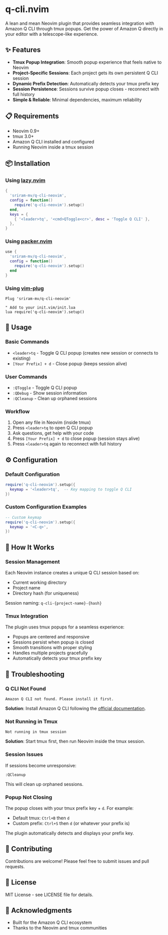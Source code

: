 # q-cli.nvim

A lean and mean Neovim plugin that provides seamless integration with Amazon Q CLI through tmux popups. Get the power of Amazon Q directly in your editor with a telescope-like experience.

## ✨ Features

- **Tmux Popup Integration**: Smooth popup experience that feels native to Neovim
- **Project-Specific Sessions**: Each project gets its own persistent Q CLI session
- **Dynamic Prefix Detection**: Automatically detects your tmux prefix key
- **Session Persistence**: Sessions survive popup closes - reconnect with full history
- **Simple & Reliable**: Minimal dependencies, maximum reliability

## 📋 Requirements

- Neovim 0.9+
- tmux 3.0+
- Amazon Q CLI installed and configured
- Running Neovim inside a tmux session

## 📦 Installation

### Using [lazy.nvim](https://github.com/folke/lazy.nvim)

```lua
{
  'sriram-mv/q-cli-neovim',
  config = function()
    require('q-cli-neovim').setup()
  end,
  keys = {
    { '<leader>tq', '<cmd>QToggle<cr>', desc = 'Toggle Q CLI' },
  },
}
```

### Using [packer.nvim](https://github.com/wbthomason/packer.nvim)

```lua
use {
  'sriram-mv/q-cli-neovim',
  config = function()
    require('q-cli-neovim').setup()
  end
}
```

### Using [vim-plug](https://github.com/junegunn/vim-plug)

```vim
Plug 'sriram-mv/q-cli-neovim'

" Add to your init.vim/init.lua
lua require('q-cli-neovim').setup()
```

## 🚀 Usage

### Basic Commands

- `<leader>tq` - Toggle Q CLI popup (creates new session or connects to existing)
- `[Your Prefix] + d` - Close popup (keeps session alive)

### User Commands

- `:QToggle` - Toggle Q CLI popup
- `:QDebug` - Show session information
- `:QCleanup` - Clean up orphaned sessions

### Workflow

1. Open any file in Neovim (inside tmux)
2. Press `<leader>tq` to open Q CLI popup
3. Ask questions, get help with your code
4. Press `[Your Prefix] + d` to close popup (session stays alive)
5. Press `<leader>tq` again to reconnect with full history

## ⚙️ Configuration

### Default Configuration

```lua
require('q-cli-neovim').setup({
  keymap = '<leader>tq',  -- Key mapping to toggle Q CLI
})
```

### Custom Configuration Examples

```lua
-- Custom keymap
require('q-cli-neovim').setup({
  keymap = '<C-q>',
})
```

## 🔧 How It Works

### Session Management

Each Neovim instance creates a unique Q CLI session based on:
- Current working directory
- Project name
- Directory hash (for uniqueness)

Session naming: `q-cli-{project-name}-{hash}`

### Tmux Integration

The plugin uses tmux popups for a seamless experience:
- Popups are centered and responsive
- Sessions persist when popup is closed
- Smooth transitions with proper styling
- Handles multiple projects gracefully
- Automatically detects your tmux prefix key

## 🐛 Troubleshooting

### Q CLI Not Found

```
Amazon Q CLI not found. Please install it first.
```

**Solution**: Install Amazon Q CLI following the [official documentation](https://docs.aws.amazon.com/amazonq/latest/qdeveloper-ug/command-line-getting-started-installing.html).

### Not Running in Tmux

```
Not running in tmux session
```

**Solution**: Start tmux first, then run Neovim inside the tmux session.

### Session Issues

If sessions become unresponsive:

```vim
:QCleanup
```

This will clean up orphaned sessions.

### Popup Not Closing

The popup closes with your tmux prefix key + `d`. For example:
- Default tmux: `Ctrl+B` then `d`
- Custom prefix: `Ctrl+S` then `d` (or whatever your prefix is)

The plugin automatically detects and displays your prefix key.

## 🤝 Contributing

Contributions are welcome! Please feel free to submit issues and pull requests.

## 📄 License

MIT License - see LICENSE file for details.

## 🙏 Acknowledgments

- Built for the Amazon Q CLI ecosystem
- Thanks to the Neovim and tmux communities
